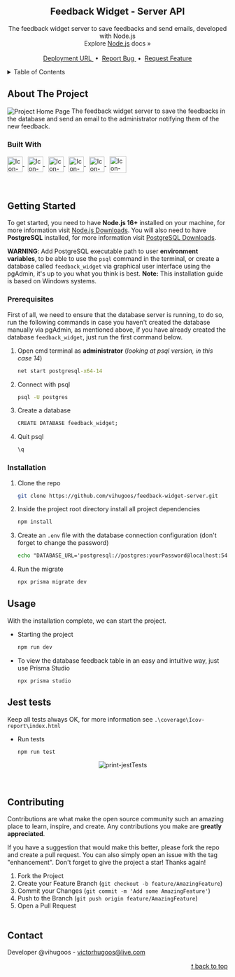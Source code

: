 <div id="top"> </div>

<!---- PROJECT LOGO ----> 
<div align="center">

  <h2 align="center"> 
    Feedback Widget - Server API
  </h2>
  
  <p align="center">
    The feedback widget server to save feedbacks and send emails, developed with Node.js <br/>
    Explore <a href="https://nodejs.org/en/docs/">Node.js</a> docs &#187; <br/> <br/>
    <a href="https://feedback-widget-server-production-fc59.up.railway.app/"> Deployment URL </a> &nbsp;•&nbsp;
    <a href="https://github.com/vihugoos/feedback-widget-server/issues"> Report Bug </a> &nbsp;•&nbsp;
    <a href="https://github.com/vihugoos/feedback-widget-server/issues"> Request Feature </a>
  </p>
</div>


<!---- TABLE OF CONTENTS ----> 
<details>
  <summary> Table of Contents </summary>
  <ol>
    <li>
      <a href="#about-the-project"> About The Project </a>
      <ul>
        <li><a href="#built-with"> Built With </a></li>
      </ul>
    </li>
    <li>
      <a href="#getting-started"> Getting Started </a>
      <ul>
        <li><a href="#prerequisites"> Prerequisites </a></li>
        <li><a href="#installation"> Installation </a></li>
      </ul>
    </li>
    <li><a href="#usage"> Usage </a></li>
    <li><a href="#jest-tests"> Jest Tests </a></li>
    <li><a href="#contributing"> Contributing </a></li>
    <li><a href="#contact"> Contact </a></li>
  </ol>
</details>


<!---- THE PROJECT ---->
## About The Project

<img src="https://user-images.githubusercontent.com/44311634/178651138-54b1b11c-0776-48d0-8ec8-436671eeab48.png" align="center" align="center" alt="Project Home Page">
The feedback widget server to save the feedbacks in the database and send an email to the administrator notifying them of the new feedback. 


### Built With 

<div style="display: inline_block">
    <!-- Icon Node.js --> 
    <a href="https://nodejs.org/en/docs/"> 
      <img align="center" alt="Icon-Node.js" height="35" src="https://cdn.jsdelivr.net/gh/devicons/devicon/icons/nodejs/nodejs-original.svg"> 
    </a> &nbsp;
    <!-- Icon TypeScript --> 
    <a href="https://www.typescriptlang.org/docs/"> 
      <img align="center" alt="Icon-TypeScript" height="35" src="https://cdn.jsdelivr.net/gh/devicons/devicon/icons/typescript/typescript-original.svg"> 
    </a> &nbsp;
    <!-- Icon Prisma -->
    <a href="https://www.prisma.io/docs/"> 
      <img align="center" alt="Icon-Prisma" height="35" src="https://user-images.githubusercontent.com/44311634/178335052-08bb4b29-c4da-4100-ae71-8b65cf6cd581.png"> 
    </a> &nbsp;
    <!-- Icon Express --> 
    <a href="https://expressjs.com/en/guide/routing.html"> 
      <img align="center" alt="Icon-Express" height="35" src="https://user-images.githubusercontent.com/44311634/178337147-61b1e696-b4ef-4f78-8151-c3fb2597050a.png"> 
    </a> &nbsp;
    <!-- Icon Nodemailer 
    <a href="https://nodemailer.com/about/"> 
      <img align="center" alt="Icon-Nodemailer" height="35" src="https://user-images.githubusercontent.com/44311634/178336455-62647b4d-4187-443e-a973-452774dbcdba.png"> 
    </a> &nbsp; -->
    <!-- Icon Jest -->
    <a href="https://jestjs.io/"> 
      <img align="center" alt="Icon-Jest" height="35" src="https://cdn.jsdelivr.net/gh/devicons/devicon/icons/jest/jest-plain.svg"> 
    </a> &nbsp;
    <!-- Icon PostgreSQL --> 
    <a href="https://www.postgresql.org/"> 
      <img align="center" alt="Icon-PostgreSQL" height="38" src="https://cdn.jsdelivr.net/gh/devicons/devicon/icons/postgresql/postgresql-plain.svg"> 
    </a> 
</div>

<br/>
<br/>


<!---- GETTING STARTED ----> 
## Getting Started

To get started, you need to have <strong>Node.js 16+</strong> installed on your machine, for more information visit <a href="https://nodejs.org/en/download/"> Node.js Downloads</a>. You will also need to have <strong>PostgreSQL</strong> installed, for more information visit <a href="https://www.enterprisedb.com/downloads/postgres-postgresql-downloads"> PostgreSQL Downloads</a>. 

<strong>WARNING</strong>: Add PostgreSQL executable path to user <strong>environment variables</strong>, to be able to use the `psql` command in the terminal, or create a database called `feedback_widget` via graphical user interface using the pgAdmin, it's up to you what you think is best. <strong>Note:</strong> This installation guide is based on Windows systems. 


### Prerequisites 

First of all, we need to ensure that the database server is running, to do so, run the following commands in case you haven't created the database manually via pgAdmin, as mentioned above, if you have already created the database `feedback_widget`, just run the first command below. 

1. Open cmd terminal as <strong>administrator</strong> (<i>looking at psql version, in this case 14</i>)
   ```cmd
   net start postgresql-x64-14
   ```
2. Connect with psql 
   ```cmd
   psql -U postgres
   ```
3. Create a database 
   ```cmd
   CREATE DATABASE feedback_widget;
   ```
4. Quit psql 
   ```cmd
   \q
   ```

### Installation 

1. Clone the repo 
   ```bash
   git clone https://github.com/vihugoos/feedback-widget-server.git
   ```
2. Inside the project root directory install all project dependencies 
   ```cmd
   npm install
   ```
3. Create an `.env` file with the database connection configuration (don't forget to change the password) 
   ```cmd
   echo "DATABASE_URL='postgresql://postgres:yourPassword@localhost:5432/feedback_widget?schema=public'" > .env 
   ``` 
4. Run the migrate 
   ```cmd
   npx prisma migrate dev
   ```
 

<!---- USAGE EXAMPLES ----> 
## Usage

With the installation complete, we can start the project.

* Starting the project 
   ```bash
   npm run dev  
   ```
   
* To view the database feedback table in an easy and intuitive way, just use Prisma Studio
  ```
  npx prisma studio 
  ```


<!---- JEST TESTS ----> 
## Jest tests

Keep all tests always OK, for more information see `.\coverage\Icov-report\index.html`

* Run tests  
   ```cmd
   npm run test
   ```
  <div align="center">
    <img align="center" alt="print-jestTests" src="https://user-images.githubusercontent.com/44311634/178385708-c3967348-a94d-4990-b46b-8c8680394d3f.jpg"/>
  </div>
  <br/> <br/> 


<!---- CONTRIBUTING ---->
## Contributing

Contributions are what make the open source community such an amazing place to learn, inspire, and create. Any contributions you make are **greatly appreciated**.

If you have a suggestion that would make this better, please fork the repo and create a pull request. You can also simply open an issue with the tag "enhancement".
Don't forget to give the project a star! Thanks again!

1. Fork the Project
2. Create your Feature Branch (`git checkout -b feature/AmazingFeature`)
3. Commit your Changes (`git commit -m 'Add some AmazingFeature'`)
4. Push to the Branch (`git push origin feature/AmazingFeature`)
5. Open a Pull Request
<br/> <br/>


<!---- CONTACT ---->
## Contact

Developer @vihugoos - victorhugoos@live.com 

<p align="right"><a href="#top"> &#129045; back to top </a></p> 
